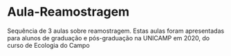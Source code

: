 # Aula-Reamostragem
Sequência de 3 aulas sobre reamostragem. Estas aulas foram apresentadas para alunos de graduação e pós-graduação na UNICAMP em 2020, do curso de Ecologia do Campo
